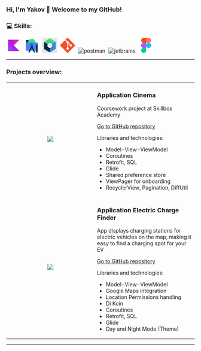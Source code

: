 ### Hi, I'm Yakov 👋 Welcome to my GitHub!

### 💻 Skills:

<div>
  <img src="https://github.com/devicons/devicon/blob/master/icons/kotlin/kotlin-original.svg" title="kotlin" alt="kotlin" width="40" height="40"/>&nbsp
  <img src="https://github.com/devicons/devicon/blob/master/icons/androidstudio/androidstudio-original.svg" title="androidstudio" alt="androidstudio" width="40" height="40"/>&nbsp
  <img src="https://raw.githubusercontent.com/github/explore/ae48d1ca3274c0c3a90f872e605eaef069a16771/topics/jetpack-compose/jetpack-compose.png" title="jetpackcompose" alt="jetpackcompose" width="40" height="40"/>&nbsp
  <img src="https://github.com/devicons/devicon/blob/master/icons/git/git-original.svg" title="git" alt="git" width="40" height="40"/>&nbsp
  <img src="https://github.com/flathub/com.getpostman.Postman/blob/master/logo-mark.svg" title="postman" alt="postman" width="40" height="40"/>&nbsp
  <img src="https://avatars.githubusercontent.com/u/878437?s=200&v=4" title="jetbrains" alt="jetbrains" width="40" height="40"/>&nbsp
  <img src="https://github.com/devicons/devicon/blob/master/icons/figma/figma-original.svg" title="figma" alt="figma" width="40" height="40"/>&nbsp;
</div>

---

### Projects overview:

<table>
  <tr>
    <td width='440px' align='center' valign='middle'>
      <img src='assets//demos/appCinema.gif' height='500px'>
    </td>
    <td width='400px'>
      <h3>Application Cinema</h3>
      <p>Coursework project at Skillbox Academy</p>
      <p>
        <a href='https://github.com/Yakov-Nechaev/Portfolio-projects/tree/main/AppCinema'>Go to GitHub repository</a>
      </p>
      <p>Libraries and technologies:</p>
      <ul>
        <li>Model-View-ViewModel</li>
        <li>Coroutines</li>
        <li>Retrofit, SQL</li>
        <li>Glide</li>
        <li>Shared preference store</li>
        <li>ViewPager for onboarding</li>
        <li>RecyclerView, Pagination, DiffUtil</li>
      </ul>
    </td>
  </tr>

<tr>
    <td width='440px' align='center' valign='middle'>
      <img src='assets//demos/appCharger.gif' height='500px'>
    </td>
    <td width='400px'>
      <h3>Application Electric Charge Finder</h3>
      <p>App displays charging stations for electric vehicles on the map, making it easy to find a charging spot for your EV</p>
      <p>
        <a href='https://github.com/Yakov-Nechaev/Portfolio-projects/tree/main/AppCharger'>Go to GitHub repository</a>
      </p>
      <p>Libraries and technologies:</p>
      <ul>
        <li>Model-View-ViewModel</li>
        <li>Google Maps integration</li>
        <li>Location Permissions handling</li>
        <li>Di Koin</li>
        <li>Coroutines</li>
        <li>Retrofit, SQL</li>
        <li>Glide</li>
        <li>Day and Night Mode (Theme)</li>
      </ul>
    </td>
  </tr>

</table>

---
